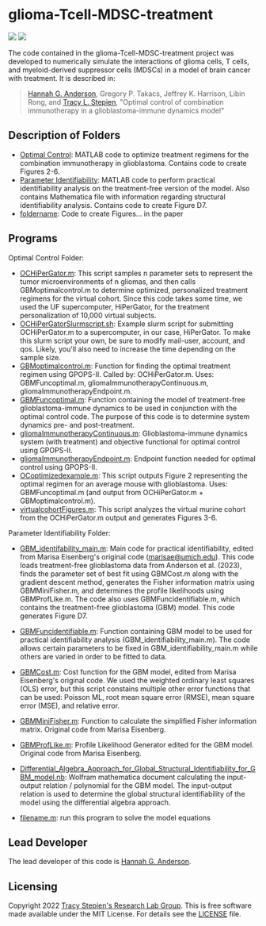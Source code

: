 # glioma-Tcell-MDSC-treatment

<a href="https://github.com/stepien-lab/glioma-Tcell-MDSC-treatment/"><img src="https://img.shields.io/badge/GitHub-stepien--lab%2Fglioma--Tcell--MDSC--treatment-blue" /></a> <a href="LICENSE"><img src="https://img.shields.io/badge/license-MIT-blue.svg" /></a>

The code contained in the glioma-Tcell-MDSC-treatment project was developed to numerically simulate the interactions of glioma cells, T cells, and myeloid-derived suppressor cells (MDSCs) in a model of brain cancer with treatment. It is described in:
>[Hannah G. Anderson](https://github.com/HannahGrace314), Gregory P. Takacs, Jeffrey K. Harrison, Libin Rong, and [Tracy L. Stepien](https://github.com/tstepien/), "Optimal control of combination immunotherapy in a glioblastoma-immune dynamics model"

## Description of Folders
+ [Optimal Control](Optimal_Control): MATLAB code to optimize treatment regimens for the combination immunotherapy in glioblastoma. Contains code to create Figures 2-6. 
+ [Parameter Identifiability](Parameter_Identifiability): MATLAB code to perform practical identifiability analysis on the treatment-free version of the model. Also contains Mathematica file with information regarding structural identifiability analysis. Contains code to create Figure D7.
+ [foldername](foldername): Code to create Figures... in the paper

## Programs
Optimal Control Folder:
+ [OCHiPerGator.m](Optimal_Control/OCHiPerGator.m): This script samples n parameter sets to represent the tumor microenvironments of n gliomas, and then calls GBMoptimalcontrol.m to determine optimized, personalized treatment regimens for the virtual cohort. Since this code takes some time, we used the UF supercomputer, HiPerGator, for the treatment personalization of 10,000 virtual subjects.
+ [OCHiPerGatorSlurmscript.sh](Optimal_Control/OCHiPerGatorSlurmscript.sh): Example slurm script for submitting OCHiPerGator.m to a supercomputer, in our case, HiPerGator. To make this slurm script your own, be sure to modify mail-user, account, and qos. Likely, you'll also need to increase the time depending on the sample size.
+ [GBMoptimalcontrol.m](Optimal_Control/GBMoptimalcontrol.m): Function for finding the optimal treatment regimen using GPOPS-II. Called by: OCHiPerGator.m. Uses: GBMFuncoptimal.m, gliomaImmunotherapyContinuous.m, gliomaImmunotherapyEndpoint.m.
+ [GBMFuncoptimal.m](Optimal_Control/GBMFuncoptimal.m): Function containing the model of treatment-free glioblastoma-immune dynamics to be used in conjunction with the optimal control code. The purpose of this code is to determine system dynamics pre- and post-treatment.
+ [gliomaImmunotherapyContinuous.m](Optimal_Control/gliomaImmunotherapyContinuous.m): Glioblastoma-immune dynamics system (with treatment) and objective functional for optimal control using GPOPS-II. 
+ [gliomaImmunotherapyEndpoint.m](Optimal_Control/gliomaImmunotherapyEndpoint.m): Endpoint function needed for optimal control using GPOPS-II.
+ [OCoptimizedexample.m](Optimal_Control/OCoptimizedexample.m): This script outputs Figure 2 representing the optimal regimen for an average mouse with glioblastoma. Uses: GBMFuncoptimal.m (and output from OCHiPerGator.m + GBMoptimalcontrol.m).
+ [virtualcohortFigures.m](Optimal_Control/virtualcohortFigures.m): This script analyzes the virtual murine cohort from the OCHiPerGator.m output and generates Figures 3-6.

Parameter Identifiability Folder:
+ [GBM_identifability_main.m](Parameter_Identifiability/GBM_identifiability_main.m): Main code for practical identifiability, edited from Marisa Eisenberg's original code (marisae@umich.edu). This code loads treatment-free glioblastoma data from Anderson et al. (2023), finds the parameter set of best fit using GBMCost.m along with the gradient descent method, generates the Fisher information matrix using GBMMiniFisher.m, and determines the profile likelihoods using GBMProfLike.m. The code also uses GBMFuncidentifiable.m, which contains the treatment-free glioblastoma (GBM) model. This code generates Figure D7.
+ [GBMFuncidentifiable.m](Parameter_Identifiability/GBMFuncidentifiable.m): Function containing GBM model to be used for practical identifiability analysis (GBM_identifiability_main.m). The code allows certain parameters to be fixed in GBM_identifiability_main.m while others are varied in order to be fitted to data.
+ [GBMCost.m](Parameter_Identifiability/GBMCost.m): Cost function for the GBM model, edited from Marisa Eisenberg's original code. We used the weighted ordinary least squares (OLS) error, but this script constains multiple other error functions that can be used: Poisson ML, root mean square error (RMSE), mean square error (MSE), and relative error.
+ [GBMMiniFisher.m](Parameter_Identifiability/GBMMiniFisher.m): Function to calculate the simplified Fisher information matrix. Original code from Marisa Eisenberg. 
+ [GBMProfLike.m](Parameter_Identifiability/GBMProfLike.m): Profile Likelihood Generator edited for the GBM model. Original code from Marisa Eisenberg.
+ [Differential_Algebra_Approach_for_Global_Structural_Identifiability_for_GBM_model.nb](Parameter_Identifiability/Differential_Algebra_Approach_for_Global_Structural_Identifiability_for_GBM_model.nb): Wolfram mathematica document calculating the input-output relation / polynomial for the GBM model. The input-output relation is used to determine the global structural identifiability of the model using the differential algebra approach.

+ [filename.m](filename.m): run this program to solve the model equations

## Lead Developer
The lead developer of this code is [Hannah G. Anderson](https://github.com/HannahGrace314).

## Licensing
Copyright 2022 [Tracy Stepien's Research Lab Group](https://github.com/stepien-lab/). This is free software made available under the MIT License. For details see the [LICENSE](LICENSE) file.
